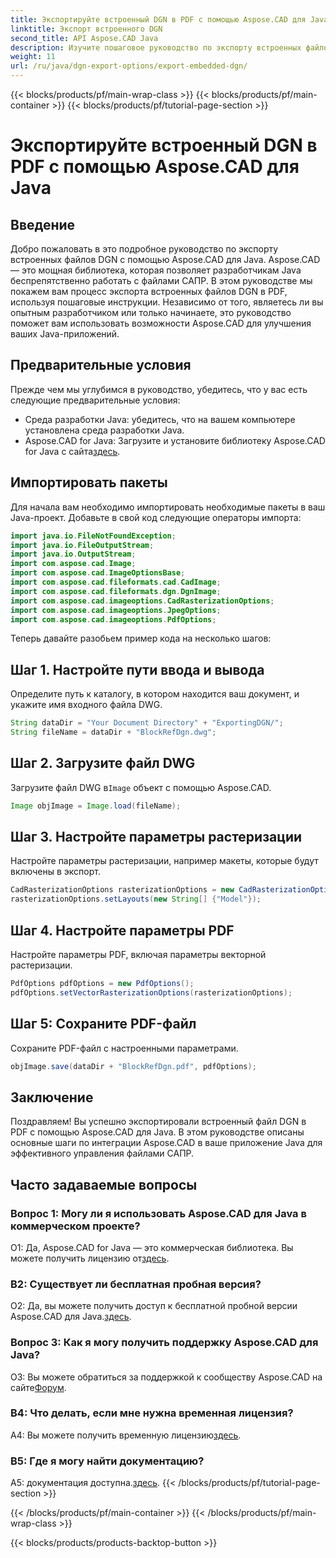```yaml
---
title: Экспортируйте встроенный DGN в PDF с помощью Aspose.CAD для Java
linktitle: Экспорт встроенного DGN
second_title: API Aspose.CAD Java
description: Изучите пошаговое руководство по экспорту встроенных файлов DGN в PDF с помощью Aspose.CAD для Java. Усовершенствуйте свои приложения Java с помощью удобной манипуляции с файлами САПР.
weight: 11
url: /ru/java/dgn-export-options/export-embedded-dgn/
---
```


{{< blocks/products/pf/main-wrap-class >}}
{{< blocks/products/pf/main-container >}}
{{< blocks/products/pf/tutorial-page-section >}}

# Экспортируйте встроенный DGN в PDF с помощью Aspose.CAD для Java

## Введение

Добро пожаловать в это подробное руководство по экспорту встроенных файлов DGN с помощью Aspose.CAD для Java. Aspose.CAD — это мощная библиотека, которая позволяет разработчикам Java беспрепятственно работать с файлами САПР. В этом руководстве мы покажем вам процесс экспорта встроенных файлов DGN в PDF, используя пошаговые инструкции. Независимо от того, являетесь ли вы опытным разработчиком или только начинаете, это руководство поможет вам использовать возможности Aspose.CAD для улучшения ваших Java-приложений.

## Предварительные условия

Прежде чем мы углубимся в руководство, убедитесь, что у вас есть следующие предварительные условия:
- Среда разработки Java: убедитесь, что на вашем компьютере установлена среда разработки Java.
-  Aspose.CAD for Java: Загрузите и установите библиотеку Aspose.CAD for Java с сайта[здесь](https://releases.aspose.com/cad/java/).

## Импортировать пакеты

Для начала вам необходимо импортировать необходимые пакеты в ваш Java-проект. Добавьте в свой код следующие операторы импорта:

```java
import java.io.FileNotFoundException;
import java.io.FileOutputStream;
import java.io.OutputStream;
import com.aspose.cad.Image;
import com.aspose.cad.ImageOptionsBase;
import com.aspose.cad.fileformats.cad.CadImage;
import com.aspose.cad.fileformats.dgn.DgnImage;
import com.aspose.cad.imageoptions.CadRasterizationOptions;
import com.aspose.cad.imageoptions.JpegOptions;
import com.aspose.cad.imageoptions.PdfOptions;
```

Теперь давайте разобьем пример кода на несколько шагов:

## Шаг 1. Настройте пути ввода и вывода

Определите путь к каталогу, в котором находится ваш документ, и укажите имя входного файла DWG.

```java
String dataDir = "Your Document Directory" + "ExportingDGN/";
String fileName = dataDir + "BlockRefDgn.dwg";
```

## Шаг 2. Загрузите файл DWG

 Загрузите файл DWG в`Image` объект с помощью Aspose.CAD.

```java
Image objImage = Image.load(fileName);
```

## Шаг 3. Настройте параметры растеризации

Настройте параметры растеризации, например макеты, которые будут включены в экспорт.

```java
CadRasterizationOptions rasterizationOptions = new CadRasterizationOptions();
rasterizationOptions.setLayouts(new String[] {"Model"});
```

## Шаг 4. Настройте параметры PDF

Настройте параметры PDF, включая параметры векторной растеризации.

```java
PdfOptions pdfOptions = new PdfOptions();
pdfOptions.setVectorRasterizationOptions(rasterizationOptions);
```

## Шаг 5: Сохраните PDF-файл

Сохраните PDF-файл с настроенными параметрами.
```java
objImage.save(dataDir + "BlockRefDgn.pdf", pdfOptions);
```

## Заключение

Поздравляем! Вы успешно экспортировали встроенный файл DGN в PDF с помощью Aspose.CAD для Java. В этом руководстве описаны основные шаги по интеграции Aspose.CAD в ваше приложение Java для эффективного управления файлами САПР.

## Часто задаваемые вопросы

### Вопрос 1: Могу ли я использовать Aspose.CAD для Java в коммерческом проекте?

 О1: Да, Aspose.CAD for Java — это коммерческая библиотека. Вы можете получить лицензию от[здесь](https://purchase.aspose.com/buy).

### В2: Существует ли бесплатная пробная версия?

 О2: Да, вы можете получить доступ к бесплатной пробной версии Aspose.CAD для Java.[здесь](https://releases.aspose.com/).

### Вопрос 3: Как я могу получить поддержку Aspose.CAD для Java?

О3: Вы можете обратиться за поддержкой к сообществу Aspose.CAD на сайте[Форум](https://forum.aspose.com/c/cad/19).

### В4: Что делать, если мне нужна временная лицензия?

 A4: Вы можете получить временную лицензию[здесь](https://purchase.aspose.com/temporary-license/).

### В5: Где я могу найти документацию?

 A5: документация доступна.[здесь](https://reference.aspose.com/cad/java/).
{{< /blocks/products/pf/tutorial-page-section >}}

{{< /blocks/products/pf/main-container >}}
{{< /blocks/products/pf/main-wrap-class >}}

{{< blocks/products/products-backtop-button >}}
